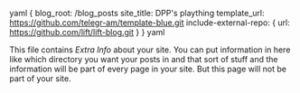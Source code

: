 yaml {
blog_root: /blog_posts
site_title: DPP's plaything
template_url: https://github.com/telegr-am/template-blue.git
include-external-repo: {
	 url: https://github.com/lift/lift-blog.git
     } 
} yaml


This file contains _Extra Info_ about your site.  You can
put information in here like which directory you want your posts in
and that sort of stuff and the information will be part of every page
in your site.  But this page will not be part of your site.

